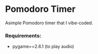 # Pomodoro Timer
Asimple Pomodoro timer that I vibe-coded.

### Requirements:
- pygame==2.6.1 (to play audio)
